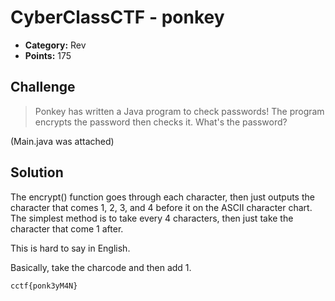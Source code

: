 # CyberClassCTF - ponkey

* **Category:** Rev
* **Points:** 175

## Challenge

> Ponkey has written a Java program to check passwords! The program encrypts the password then checks it. What's the password?

(Main.java was attached)

## Solution

The encrypt() function goes through each character, then just outputs the character that comes 1, 2, 3, and 4 before it on the ASCII character chart. The simplest method is to take every 4 characters, then just take the character that come 1 after.

This is hard to say in English.

Basically, take the charcode and then add 1.


```
cctf{ponk3yM4N}
```